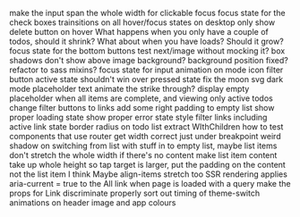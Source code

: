 make the input span the whole width for clickable focus
focus state for the check boxes
trainsitions on all hover/focus states
on desktop only show delete button on hover
What happens when you only have a couple of todos, should it shrink?
What about when you have loads? Should it grow?
focus state for the bottom buttons
test next/image without mocking it?
box shadows don't show above image background?
background position fixed?
refactor to sass mixins?
focus state for input
animation on mode icon
filter button active state shouldn't win over pressed state
fix the moon svg
dark mode placeholder text
animate the strike through?
display empty placeholder when all items are complete, and viewing only active todos
change filter buttons to links
add some right padding to empty list
show proper loading state
show proper error state
style filter links including active link state
border radius on todo list
extract WIthChildren
how to test components that use router
get width correct just under breakpoint
weird shadow on switching from list with stuff in to empty list, maybe list items don't stretch the whole width if there's no content
make list item content take up whole height so tap target is larger, put the padding on the content not the list item I think
Maybe align-items stretch too
SSR rendering applies aria-current = true to the All link when page is loaded with a query
make the props for Link discriminate properly
sort out timing of theme-switch animations on header image and app colours
